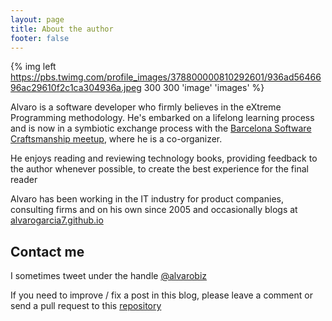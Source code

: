 ```yaml
---
layout: page
title: About the author
footer: false
---
```


{% img left https://pbs.twimg.com/profile_images/378800000810292601/936ad5646696ac29610f2c1ca304936a.jpeg 300 300 'image' 'images' %}

Alvaro is a software developer who firmly believes in the eXtreme Programming methodology. He's embarked on a lifelong learning process and is now in a symbiotic exchange process with the [Barcelona Software Craftsmanship meetup](http://www.meetup.com/Barcelona-Software-Craftsmanship/), where he is a co-organizer.

He enjoys reading and reviewing technology books, providing feedback to the author whenever possible, to create the best experience for the final reader

Alvaro has been working in the IT industry for product companies, consulting firms and on his own since 2005 and occasionally blogs at [alvarogarcia7.github.io](http://alvarogarcia7.github.io)

## Contact me

I sometimes tweet under the handle [@alvarobiz](http://twitter.com/@alvarobiz)

If you need to improve / fix a post in this blog, please leave a comment or send a pull request to this [repository](https://github.com/alvarogarcia7/blog_source/tree/source/source/_posts)
